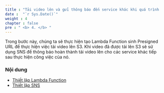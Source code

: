 ```yaml
---
title : "Tải video lên và gửi thông báo đến service khác khi quá trình tải video lên S3 hoàn tất"
date :  "`r Sys.Date()`" 
weight : 4 
chapter : false
pre : " <b> 4. </b> "
---
```


Trong bước này, chúng ta sẽ thực hiện tạo Lambda Function sinh Presigned URL để thực hiện việc tải video lên S3. Khi video đã được tải lên S3 sẽ sử dụng SNS để thông báo hoàn thành tải video lên cho các service khác tiếp sau thực hiện công việc của nó.

### Nội dung

- [Thiết lập Lambda Function](4.1-Set-up-a-Lambda-function-to-create-presigned-URLs/)
- [Thiết lập SNS](4.2-Setup-SNS/) 

